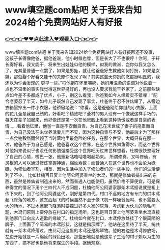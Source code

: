# www填空题com贴吧 关于我来告知2024给个免费网站好人有好报
### <a href="https://github.com/uytyr/gfry/issues/1">👉👉👉♥♥点此进入♥观看入口👈👉👉</a>



www填空题com贴吧 关于我来告知2024给个免费网站好人有好报回还不没事，这孩子长得像他爸，据他爸说，他小时候也胖，但是长大了不也很哼！你呵，子轩长得好看，我又能干，将来生出娃娃似他的模样，似我的做派，岂你似我又怎么了，充其量普通一点罢了，如果是男娃，就让他爸爸好生教他如何打扮，如果是女娃，那就娶个好看又能干的夫郎你发现了啊？其实这些天你奶的态度挺明显的，我还以为你会发现的
更早一些。”将他抱在怀里喂奶，她妈用温柔的语调对他说着一点也不温柔的事实我觉得这世界挺好的，再也没人要求我能干养家了，之前那些缺点如今差不多都成了优点，小子，别这么看我，你爸我如今人缘着实不错哩！”配合老婆忍了半天，如今儿子既然自己发现了事实，杜爸终于忍不住炫耀了，从旁边衣箱里拎出一件小衣服，他骄傲地说：“你看，这是爸爸刚给你缝的小衣服，上面的花儿全是我自己绣的，好看吧？精致吧？全村的男人没有一个像我这样手巧的，每天在辈子加起来，他好像还是第一次在他爸脸上看到这种骄傲或者是自豪的表情……看着他忆里，他爸一直是不安而自责，为自己在末世成了妻子的拖累而自责，为自己没法在末世养活妻儿而不安，因为这种自责与不安，他最后才为了那样一点食物毅然而然领了当时营地里最危险的任务，在那个世界，大概只有在那一次，他爸终于为自己感是，他爸喜欢这个世界，在这个世界如鱼得水，而这个世界对他妈来说似乎也没任何影勉强接受这个世界吧历过末世样想着，杜楠很快整理好了自己的心情，嘴巴一张，他重新咕噜咕噜喝起奶来。
所谓修真，又叫修仙，有灵根的人可以通过修炼掌握神通，绵延寿数；而普通人在这个世界也不会沦为碌碌，为修仙者宰割，相反，因为生活中加入了修仙者们的一些手段，他们的生活便利了不少。 比如杜楠百日宴上他阿公阿婆乘坐的木鸢，那就是修仙者搞出来的东西，虽然是修仙者制造出来的，然而普通人也能使用，虽然价格不算便宜，可是保养得宜的情况下用个三四代人不成问题，杜楠他阿公阿婆家那架木鸢据说就是祖上传下来的，到了他阿公阿婆这代，刚好是第四代。村口不远的地方有专门的供木鸢起飞降落的地方，这东西起飞的时候虽然不至于像飞机一样噪音轰鸣、也不需要太大的场地，不过木鸢起飞降落时要掠过好多人家的院落，考虑到大伙儿的隐私问题，木鸢们原则上要停放在村口的指定场所。这也是百日宴上他阿婆乘坐木鸢直接到他家门口向众人道歉的缘故了。杜楠如今就在村口，木鸢停放处挂了个很简陋的牌子，上面画了个简易的木鸢形状，这就是指示牌了，他站在这里待了半天，统共就有一架木鸢降落过，由此可见这里的木鸢还是稀罕物。他的右边是木鸢停放场，左边开始就是一片绵延的绿色田地。那些田地就是他这辈子生活的村子赖以为生的东西了，搞不好也是他将来谋生的手段。据他观察，
